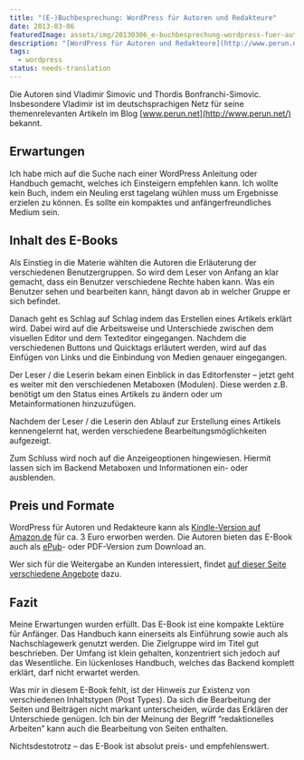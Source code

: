 ```yaml
---
title: "(E-)Buchbesprechung: WordPress für Autoren und Redakteure"
date: 2013-03-06
featuredImage: assets/img/20130306_e-buchbesprechung-wordpress-fuer-autoren-und-redakteure.jpg
description: "[WordPress für Autoren und Redakteure](http://www.perun.net/2012/12/19/wordpress-35-fuer-autoren-und-redakteure/) ist ein E-Book und richtet sich an WordPress Neuanwender. Das E-Book ist eine Anleitung und beschreibt das redaktionelle Arbeiten mit WordPress."
tags:
  - wordpress
status: needs-translation
---
```

Die Autoren sind Vladimir Simovic und Thordis Bonfranchi-Simovic. Insbesondere Vladimir ist im deutschsprachigen Netz für seine themenrelevanten Artikeln im Blog [www.perun.net](http://www.perun.net/) bekannt.

## Erwartungen

Ich habe mich auf die Suche nach einer WordPress Anleitung oder Handbuch gemacht, welches ich Einsteigern empfehlen kann. Ich wollte kein Buch, indem ein Neuling erst tagelang wühlen muss um Ergebnisse erzielen zu können. Es sollte ein kompaktes und anfängerfreundliches Medium sein.

## Inhalt des E-Books

Als Einstieg in die Materie wählten die Autoren die Erläuterung der verschiedenen Benutzergruppen. So wird dem Leser von Anfang an klar gemacht, dass ein Benutzer verschiedene Rechte haben kann. Was ein Benutzer sehen und bearbeiten kann, hängt davon ab in welcher Gruppe er sich befindet.

Danach geht es Schlag auf Schlag indem das Erstellen eines Artikels erklärt wird. Dabei wird auf die Arbeitsweise und Unterschiede zwischen dem visuellen Editor und dem Texteditor eingegangen. Nachdem die verschiedenen Buttons und Quicktags erläutert werden, wird auf das Einfügen von Links und die Einbindung von Medien genauer eingegangen.

Der Leser / die Leserin bekam einen Einblick in das Editorfenster – jetzt geht es weiter mit den verschiedenen Metaboxen (Modulen). Diese werden z.B. benötigt um den Status eines Artikels zu ändern oder um Metainformationen hinzuzufügen.

Nachdem der Leser / die Leserin den Ablauf zur Erstellung eines Artikels kennengelernt hat, werden verschiedene Bearbeitungsmöglichkeiten aufgezeigt.

Zum Schluss wird noch auf die Anzeigeoptionen hingewiesen. Hiermit lassen sich im Backend Metaboxen und Informationen ein- oder ausblenden.

## Preis und Formate

WordPress für Autoren und Redakteure kann als [Kindle-Version auf Amazon.de](http://www.amazon.de/WordPress-Autoren-Redakteure-Vladimir-Simovic-ebook/dp/B005KNGSAI) für ca. 3 Euro erworben werden. Die Autoren bieten das E-Book auch als [ePub](http://www.kobobooks.de/ebook/WordPress-3-fuer-Autoren-Redakteure/book-uRlFucU8Ek6t561yrvYn-A/page1.html?s=Axe1LXyJ10uQfH_CP-Kg4w&r=4)- oder PDF-Version zum Download an.

Wer sich für die Weitergabe an Kunden interessiert, findet [auf dieser Seite verschiedene Angebote](http://www.perun.net/wordpress-anleitung-handbuch/) dazu.

## Fazit

Meine Erwartungen wurden erfüllt. Das E-Book ist eine kompakte Lektüre für Anfänger. Das Handbuch kann einerseits als Einführung sowie auch als Nachschlagewerk genutzt werden. Die Zielgruppe wird im Titel gut beschrieben. Der Umfang ist klein gehalten, konzentriert sich jedoch auf das Wesentliche. Ein lückenloses Handbuch, welches das Backend komplett erklärt, darf nicht erwartet werden.

Was mir in diesem E-Book fehlt, ist der Hinweis zur Existenz von verschiedenen Inhaltstypen (Post Types). Da sich die Bearbeitung der Seiten und Beiträgen nicht markant unterscheiden, würde das Erklären der Unterschiede genügen. Ich bin der Meinung der Begriff “redaktionelles Arbeiten” kann auch die Bearbeitung von Seiten enthalten.

Nichtsdestotrotz – das E-Book ist absolut preis- und empfehlenswert.

